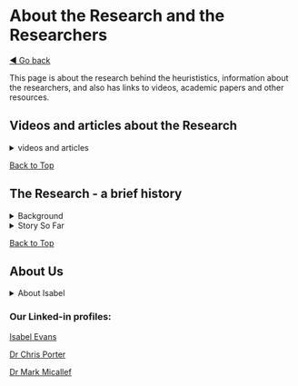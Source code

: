 <a name="TopofPage"></a>
# About the Research and the Researchers
[◄ Go back](README.md)

This page is about the research behind the heurististics, information about the researchers, and also has links to videos, academic papers and other resources.

## Videos and articles about the Research
<details openclose>
<summary>videos and articles</summary>

If you want a brief summary, here is [an article "Just a tester?"](https://www.womenwhotest.com/2023/04/14/just-a-tester-a-report-part-way-through-data/) from 2023 which summarises the research to that point and highlights of the findings.

Here are links to some earlier videos about the research. They are each about 30-50 minutes long.

1. [Talk about the research from 2020: "Illusions, Magic and Test Automation"](https://www.youtube.com/watch?v=EAEG3CzZzVY) from Code Camp Romania.
2. [Report on the research from 2022: "Who is Testing? Do tools help and support them?"](https://www.youtube.com/watch?v=JhmZpnZO_ys) from TestMu conference.
3. [Webinar from 2022 "Who is testing?"](https://www.bigmarker.com/techwell-corporation/Who-Is-Testing-A-Reflection-Part-Way-Through-Data-Analysis) from Techwell.
4. [Interview with Agiletest](https://www.youtube.com/watch?v=0fZlOqjmZqQ) from Agiletest Invites.

</details>



[Back to Top](#TopofPage)

## The Research - a brief history 

<details close>
<summary>Background</summary>

###	Background
After nearly four decades working in the IT industry, mainly in software testing, latterly as a consultant and trainer, Isabel had observed that teams and organizations didn’t have the successes they anticipated with adoption of tools to support testing. Wanting to understand the blockers to test tool adoption and what might overcome these, with an initial idea that improving the usability of tools would help people adopt them and use them successfully, she started a post-graduate study at University of Malta to give a structure for researching the ideas. Isabel is working with Dr Chris Porter and Dr Mark Micallef who are her academic supervisors.

</details>

<details close>
<summary>Story So Far</summary>

###	Story So Far

![Diagram building up the research from its foundations to the heuristics. From the bottom of the diagram: We asked the question "What are the experiences of testers with their tools?", we used that data to publish three papers: "Stuck in Limbo with Magical Solutions"; "Scared, Frustrated and Quietly Proud" and "The Illusion of Usability". These findings are the foundation for work we did to ask "Who is testing?" (Paper "From artists to urban planners: who is testing and why it matters"). We then asked "How could test tool design be more focused on testers?", started to design heuristics and a framework, which led to the paper "The Shape of Heuristics". We designed the heuristics in this repository. And we are also working on a framework for people-focused, evidence-based test tool design. ][R-pyramid](research-pyramid.jpg)

[R-pyramid]: research-pyramid.jpg

**Stories about experiences with test tools:** In the initial stage of the research we went out to industry with a simple question “tell me a story about your experiences with test tools” via interviews, surveys and workshops, and was startled by the results. These were:
1.	Testers’ lived experience is adversely affected by poor tools (Papers: “[Stuck in Limbo with Magical Solutions](https://www.scitepress.org/Link.aspx?doi=10.5220/0009091801950202)” and “[Scared, Frustrated and Quietly Proud](https://dl.acm.org/doi/abs/10.1145/3452853.3452872)”).
2.	Usability was the major concern about the tools, followed by organizational impacts on tool use. All the other quality attributes of the tool made up about one third of the total concerns.
3.	Attempts to improve usability of tools had sometimes made the overall experience of the tool worse (Paper: “[Test Tools: An Illusion of Usability?](https://ieeexplore.ieee.org/abstract/document/9155938)”):
    -	Usability was not enough by itself – other quality attributes are sometimes forgotten;
    -	Usability was often treated superficially by making the interface attractive but not improving workflows;
    -	Understanding of personas in testing was sometimes superficial – there was not an understanding of the range and type of people doing testing.

**Finding out who is testing software:** To better understand the potential in tester persona development, we asked "Who is testing?" in a further detailed survey which provided evidence of the heterogenous nature of the testing community, and the wide range of people’s characteristics, contexts, approaches, and requirements. The data indicated that the people designing tools may benefit from a framework to help them better understand testers and the contexts for testing. A paper "Breaking Tester Stereotypes: who is testing and why it matters" was presented in July 2024 at the BCS HCI 2024 conference and will be published by them. If you want to read a pre-publication draft, please contact us.

**Encapsulating findings in a usable summary:** Based on the data analysed so far, we are working on building a set of heuristics for tool designers to use when designing test tools. Iterating through a series of reviews of versions of the heuristics both with UX experts and practitioners, and with test experts and practitioners. The draft heuristics are [listed on this repository](README.md), with their explanations and suggested activities.

**Shaping the Heuristics:** First, we needed to understand how heuristics should be developed and what they look like. Should they be like Nielsen's Ten Heuristics? Like Bach and Bolton's FEW HICCUPS? Something different? We looked at many examples to see how heuristics are displayed and discovered that they have different levels of directedness and also that they are displayed in different formats. Working with UX practitioners and experts, we trialed and refined various styles for the heuristics and choose a format - the short questoin with explanation - used in this repository. (Paper "Communicating Heuristics" is in draft)
Based on that format, we then set out to design a set of heuristic questions, grounded in the research data collected earlier.

**Evaluating the Heuristics - expert reviews:** We have taken versions of the heuristics to test experts and practitioners to understand if the content of the heuristics indicate anything useful about the people who will use the test tools. That includes asking someone who had built a tool whether the heuristics would have changed their thinking when designing/building the tool, and a review with an accessibility expert.
We updated the heuristics based on the review comments, in an iterative process.

**Evaluating the Heuristics - case studies:** We are in the middle of the iterative build-review-refining of the heuristic set content through industry case studies to evaluate the heuristics in use.
Once the case studies have completed, we will refine the heuristics based on comments and observations of them in use, and publish.
This GitHub repository is here to support the case studies and capture the heuristics and supporting information.


</details>

[Back to Top](#TopofPage)
## About Us 

<details close>
<summary>About Isabel</summary>


### Isabel Evans - Researcher - my brief history

After more than 30 years in IT, on software industry projects, quality and testing practitioner I am now a part-time post-graduate student at the University of Malta. My research focuses on human factors in test automation. My interest in this topic arose from real-life experiences as a test manager, quality manager, and test consultant. I am an author, including a book, "Achieving Software Quality Through Teamwork", and chapters in "Agile Testing: How to Succeed in an eXtreme Testing Environment", "The Testing Practitioner", and "Foundations of Software Testing". I've spoken and told stories at software conferences worldwide, as well as chairing EuroSTAR (2019) and HUSTEF (2018). I am a Fellow of the British Computer Society and received the 2017 EuroSTAR Testing Excellence Award.

- [My linked-in profile](https://www.linkedin.com/in/isabelevans/)
- [My website](https://isabelevansuk.wordpress.com/)
- [My blog with consultancy stories](https://isabelevansconsultancy.wordpress.com/)
- [My other blog with stories about my interests](https://isabelevanswriting.wordpress.com/)

I do not use other social media. 


</details>


### Our Linked-in profiles:

[Isabel Evans](https://www.linkedin.com/in/isabelevans/)

[Dr Chris Porter](https://www.linkedin.com/in/chrisporter/)

[Dr Mark Micallef](https://www.linkedin.com/in/micallefmark/)

